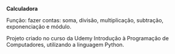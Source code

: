 **Calculadora**

Função: fazer contas: soma, divisão, multiplicação, subtração, exponenciação e módulo.

Projeto criado no curso da Udemy Introdução à Programação de Computadores, utilizando a linguagem Python.
